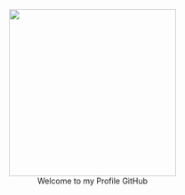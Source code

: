 <div id="header" align="center">
  <img src="https://media.giphy.com/media/v1.Y2lkPTc5MGI3NjExdXMwaThjamRrb3BmZG9rbTVqNnlrcnJ6eThsOWI5a3c3c2lmdW91bSZlcD12MV9pbnRlcm5hbF9naWZfYnlfaWQmY3Q9cw/smGCEo5zsAXtK4bqAT/giphy.gif" width="300">
</div>
<div align="center">
   Welcome to my Profile GitHub
</div>

